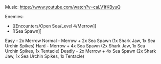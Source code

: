 Music: https://www.youtube.com/watch?v=caLV1fKByuQ

Enemies:
- [[Encounters/Open Sea/Level 4/Merrow]]
- [[Sea Spawn]]

Easy - 2x Merrow
Normal - Merrow + 2x Sea Spawn (1x Shark Jaw, 1x Sea Urchin Spikes)
Hard - Merrow + 4x Sea Spawn (2x Shark Jaw, 1x Sea Urchin Spikes, 1x Tentacle)
Deadly - 2x Merrow + 4x Sea Spawn (2x Shark Jaw, 1x Sea Urchin Spikes, 1x Tentacle)